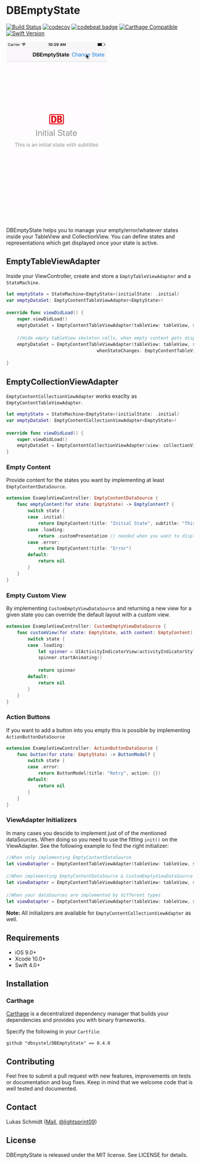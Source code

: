 # DBEmptyState
[![Build Status](https://travis-ci.org/dbsystel/DBEmptyState.svg?branch=master)](https://travis-ci.org/dbsystel/DBEmptyState)
[![codecov](https://codecov.io/gh/dbsystel/DBEmptyState/branch/master/graph/badge.svg)](https://codecov.io/gh/dbsystel/DBEmptyState)
[![codebeat badge](https://codebeat.co/badges/a5cfc440-bc5f-4d25-be24-230f09496d38)](https://codebeat.co/projects/github-com-dbsystel-dbemptystate-master)
[![Carthage Compatible](https://img.shields.io/badge/Carthage-compatible-4BC51D.svg?style=flat)](https://github.com/Carthage/Carthage)
[![Swift Version](https://img.shields.io/badge/Swift-4.0--5.0-F16D39.svg?style=flat)](https://developer.apple.com/swift)


![Demo Example Gif](example.gif) 

DBEmptyState helps you to manage your empty/error/whatever states inside your TableView and CollectionView. 
You can define states and representations which get displayed once your state is active.

## EmptyTableViewAdapter

Inside your ViewController, create and store a `EmptyTableViewAdapter` and a `StateMachine`.

```swift
let emptyState = StateMachine<EmptyState>(initialState: .initial)
var emptyDataSet: EmptyContentTableViewAdapter<EmptyState>!

override func viewDidLoad() {
    super.viewDidLoad()
    emptyDataSet = EmptyContentTableViewAdapter(tableView: tableView, stateManaging: emptyState, dataSource: self)
    
    //Hide empty tableView skeleton cells, when empty content gets displayed
    emptyDataSet = EmptyContentTableViewAdapter(tableView: tableView, stateManaging: emptyState, dataSource: self,
                                  whenStateChanges: EmptyContentTableViewAdapter.hideSkeletonCellsWhenEmptyStateIsVisable)
    
}
```

## EmptyCollectionViewAdapter

`EmptyContentCollectionViewAdapter` works exaclty as `EmptyContentTableViewAdapter`.

```swift
let emptyState = StateMachine<EmptyState>(initialState: .initial)
var emptyDataSet: EmptyContentCollectionViewAdapter<EmptyState>!

override func viewDidLoad() {
    super.viewDidLoad()
    emptyDataSet = EmptyContentCollectionViewAdapter(view: collectionView, stateManaging: emptyState, dataSource: self)
}
```

### Empty Content
Provide content for the states you want by implementing at least `EmptyContentDataSource`.
```swift
extension ExampleViewController: EmptyContentDataSource {
    func emptyContent(for state: EmptyState) -> EmptyContent? {
        switch state {
        case .initial:
            return EmptyContent(title: "Initial State", subtitle: "This is an initial state with subtitles", image: UIImage(named: "image.png"))
        case .loading:
            return .customPresentation // needed when you want to display only a custom view
        case .error:
            return EmptyContent(title: "Error")
        default:
            return nil
        }
    } 
}
```

### Empty Custom View

By implementing `CustomEmptyViewDataSource` and returning a new view for a given state you can override the default layout with a custom view.

```swift
extension ExampleViewController: CustomEmptyViewDataSource {
    func customView(for state: EmptyState, with content: EmptyContent) -> UIView? {
        switch state {
        case .loading:
            let spinner = UIActivityIndicatorView(activityIndicatorStyle: .gray)
            spinner.startAnimating()
            
            return spinner
        default:
            return nil
        }
    }
}
```

### Action Buttons
If you want to add a button into you empty this is possible by implementing `ActionButtonDataSource`

```swift
extension ExampleViewController: ActionButtonDataSource {
    func button(for state: EmptyState) -> ButtonModel? {
        switch state {
        case .error:
            return ButtonModel(title: "Retry", action: {})
        default:
            return nil
        }
    }
}
```

### ViewAdapter Initializers
In many cases you descide to implement just of of the mentioned dataSources. When doing so you need to use the fitting `init()` on the ViewAdapter. See the following example to find the right initializer:

```swift
//When only implementing EmptyContentDataSource
let viewDatapter = EmptyContentTableViewAdapter(tableView: tableView, stateManaging: emptyState, emptyContentDataSource: self)

//When implementing EmptyContentDataSource & CustomEmptyViewDataSource
let viewDatapter = EmptyContentTableViewAdapter(tableView: tableView, stateManaging: emptyState, emptyContentCustomViewDataSource: self)

//When your dataSources are implemented by different types
let viewDatapter = EmptyContentTableViewAdapter(tableView: tableView, stateManaging: emptyState, emptyContentDataSource: self, customViewDataSource: firstOtherType, buttonDataSource: secondOtherType)
```
**Note:** All initializers are available for `EmptyContentCollectionViewAdapter` as well.

## Requirements

- iOS 9.0+
- Xcode 10.0+
- Swift 4.0+

## Installation

### Carthage

[Carthage](https://github.com/Carthage/Carthage) is a decentralized dependency manager that builds your dependencies and provides you with binary frameworks.

Specify the following in your `Cartfile`:

```ogdl
github "dbsystel/DBEmptyState" == 0.4.0
```
## Contributing
Feel free to submit a pull request with new features, improvements on tests or documentation and bug fixes. Keep in mind that we welcome code that is well tested and documented.

## Contact
Lukas Schmidt ([Mail](mailto:lukas.la.schmidt@deutschebahn.com), [@lightsprint09](https://twitter.com/lightsprint09))

## License
DBEmptyState is released under the MIT license. See LICENSE for details.
